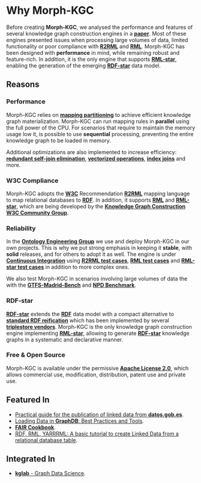 # Why Morph-KGC

Before creating **Morph-KGC**, we analysed the performance and features of several knowledge graph construction engines in a **[paper](http://ceur-ws.org/Vol-2873/paper11.pdf)**. Most of these engines presented issues when processing large volumes of data, limited functionality or poor compliance with **[R2RML](https://www.w3.org/TR/r2rml/)** and **[RML](https://rml.io/specs/rml/)**. Morph-KGC has been designed with **performance** in mind, while remaining robust and feature-rich. In addition, it is the only engine that supports **[RML-star](https://kg-construct.github.io/rml-star-spec/)**, enabling the generation of the emerging **[RDF-star](https://w3c.github.io/rdf-star/cg-spec/editors_draft.html)** data model.

## Reasons

### Performance

Morph-KGC relies on **[mapping partitioning](http://www.semantic-web-journal.net/system/files/swj3090.pdf)** to achieve efficient knowledge graph materialization. Morph-KGC can run mapping rules in **parallel** using the full power of the CPU. For scenarios that require to maintain the memory usage low it, is possible to use **sequential** processing, preventing the entire knowledge graph to be loaded in memory.

Additional optimizations are also implemented to increase efficiency: **[redundant self-join elimination](http://www.semantic-web-journal.net/system/files/swj3090.pdf)**, **[vectorized operations](https://en.wikipedia.org/wiki/Array_programming)**, **[index joins](https://en.wikipedia.org/wiki/Nested_loop_join#Index_join_variation)** and more.

### W3C Compliance

Morph-KGC adopts the **[W3C](https://www.w3.org/)** Recommendation **[R2RML](https://www.w3.org/TR/r2rml/)** mapping language to map relational databases to **[RDF](https://www.w3.org/TR/rdf11-concepts/)**. In addition, it supports **[RML](https://rml.io/specs/rml/)** and **[RML-star](https://kg-construct.github.io/rml-star-spec/)**, which are being developed by the **[Knowledge Graph Construction W3C Community Group](https://www.w3.org/community/kg-construct/)**.

### Reliability

In the **[Ontology Engineering Group](https://oeg.fi.upm.es/index.php/en/index.html)** we use and deploy Morph-KGC in our own projects. This is why we put strong emphasis in keeping it **stable**, with **solid** releases, and for others to adopt it as well. The engine is under **[Continuous Integration](https://github.com/oeg-upm/morph-kgc/actions)** using **[R2RML test cases](https://www.w3.org/2001/sw/rdb2rdf/test-cases/)**, **[RML test cases](https://rml.io/test-cases/)** and **[RML-star test cases](https://github.com/kg-construct/rml-star-test-cases)** in addition to more complex ones.

We also test Morph-KGC in scenarios involving large volumes of data the with the **[GTFS-Madrid-Bench](https://github.com/oeg-upm/gtfs-bench)** and **[NPD Benchmark](https://github.com/ontop/npd-benchmark)**.

### RDF-star

**[RDF-star](https://w3c.github.io/rdf-star/cg-spec/editors_draft.html)** extends the **[RDF](https://www.w3.org/TR/rdf11-concepts/)** data model with a compact alternative to **[standard RDF reification](https://www.w3.org/TR/rdf11-mt/#reification)** which has been implemented by several **[triplestore vendors](https://w3c.github.io/rdf-star/implementations.html)**. Morph-KGC is the only knowledge graph construction engine implementing **[RML-star](https://kg-construct.github.io/rml-star-spec/)**, allowing to generate **[RDF-star](https://w3c.github.io/rdf-star/cg-spec/editors_draft.html)** knowledge graphs in a systematic and declarative manner.

### Free & Open Source

Morph-KGC is available under the permissive **[Apache License 2.0](https://github.com/oeg-upm/morph-kgc/blob/main/LICENSE)**, which allows commercial use, modification, distribution, patent use and private use.

## Featured In
- [Practical guide for the publication of linked data from **datos.gob.es**](https://datos.gob.es/sites/default/files/doc/file/guia-publicacion-datos-enlazados.pdf).
- [Loading Data in **GraphDB**: Best Practices and Tools](https://www.ontotext.com/blog/loading-data-in-graphdb-best-practices-and-tools/).
- [**FAIR Cookbook**](https://faircookbook.elixir-europe.org/content/recipes/interoperability/rdf-conversion.html).
- [RDF, RML, YARRRML: A basic tutorial to create Linked Data from a relational database table](https://katharinabrunner.de/2022/03/rdf-rml-yarrrml-kglab-morph-kgc/).

## Integrated In
- [**kglab** - Graph Data Science](https://github.com/DerwenAI/kglab).
